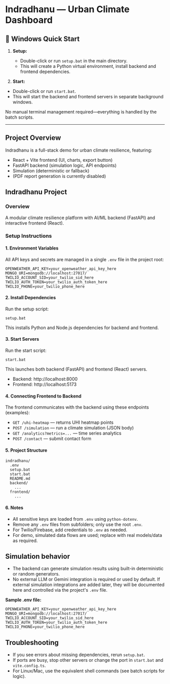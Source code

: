 # Indradhanu — Urban Climate Dashboard

## 🚀 Windows Quick Start

1. **Setup:**
	- Double-click or run `setup.bat` in the main directory.
	- This will create a Python virtual environment, install backend and frontend dependencies.

2. **Start:**
  - Double-click or run `start.bat`.
  - This will start the backend and frontend servers in separate background windows.

No manual terminal management required—everything is handled by the batch scripts.

---

## Project Overview

Indradhanu is a full-stack demo for urban climate resilience, featuring:
- React + Vite frontend (UI, charts, export button)
- FastAPI backend (simulation logic, API endpoints)
- Simulation (deterministic or fallback)
- (PDF report generation is currently disabled)

## Indradhanu Project

### Overview
A modular climate resilience platform with AI/ML backend (FastAPI) and interactive frontend (React).

### Setup Instructions

#### 1. Environment Variables
All API keys and secrets are managed in a single `.env` file in the project root:
```
OPENWEATHER_API_KEY=your_openweather_api_key_here
MONGO_URI=mongodb://localhost:27017/
TWILIO_ACCOUNT_SID=your_twilio_sid_here
TWILIO_AUTH_TOKEN=your_twilio_auth_token_here
TWILIO_PHONE=your_twilio_phone_here
```

#### 2. Install Dependencies
Run the setup script:
```
setup.bat
```
This installs Python and Node.js dependencies for backend and frontend.

#### 3. Start Servers
Run the start script:
```
start.bat
```
This launches both backend (FastAPI) and frontend (React) servers.

- Backend: http://localhost:8000
- Frontend: http://localhost:5173

#### 4. Connecting Frontend to Backend
The frontend communicates with the backend using these endpoints (examples):
- `GET /uhi-heatmap` — returns UHI heatmap points
- `POST /simulation` — run a climate simulation (JSON body)
- `GET /analytics?metrics=...` — time series analytics
- `POST /contact` — submit contact form

#### 5. Project Structure
```
indradhanu/
  .env
  setup.bat
  start.bat
  README.md
  backend/
    ...
  frontend/
    ...
```

#### 6. Notes
- All sensitive keys are loaded from `.env` using `python-dotenv`.
- Remove any `.env` files from subfolders; only use the root `.env`.
- For Twilio/Firebase, add credentials to `.env` as needed.
- For demo, simulated data flows are used; replace with real models/data as required.



## Simulation behavior

- The backend can generate simulation results using built-in deterministic or random generators.
- No external LLM or Gemini integration is required or used by default. If external simulation integrations are added later, they will be documented here and controlled via the project's `.env` file.

**Sample .env file:**
```
OPENWEATHER_API_KEY=your_openweather_api_key_here
MONGO_URI=mongodb://localhost:27017/
TWILIO_ACCOUNT_SID=your_twilio_sid_here
TWILIO_AUTH_TOKEN=your_twilio_auth_token_here
TWILIO_PHONE=your_twilio_phone_here
```

## Troubleshooting

- If you see errors about missing dependencies, rerun `setup.bat`.
- If ports are busy, stop other servers or change the port in `start.bat` and `vite.config.ts`.
- For Linux/Mac, use the equivalent shell commands (see batch scripts for logic).


